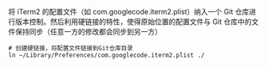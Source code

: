 将 iTerm2 的配置文件（如 com.googlecode.iterm2.plist）纳入一个 Git 仓库进行版本控制。然后利用​​硬链接​​的特性，使得原始位置的配置文件与 Git 仓库中的文件保持同步（任意一方的修改都会同步到另一方）

```
# 创建硬链接，将配置文件链接到Git仓库目录
ln ~/Library/Preferences/com.googlecode.iterm2.plist ./
```


